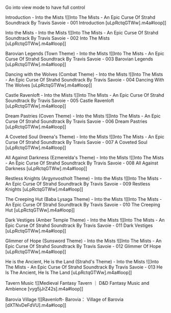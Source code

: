 Go into view mode to have full control

Introduction - Into the Mists
![[Into The Mists - An Epic Curse Of Strahd Soundtrack By Travis Savoie - 001 Introduction [uLpRctqGTWw].m4a#loop]]

Into the Mists - Into the Mists
![[Into The Mists - An Epic Curse Of Strahd Soundtrack By Travis Savoie - 002 Into The Mists [uLpRctqGTWw].m4a#loop]]

Barovian Legends (Town Theme) - Into the Mists
![[Into The Mists - An Epic Curse Of Strahd Soundtrack By Travis Savoie - 003 Barovian Legends [uLpRctqGTWw].m4a#loop]]

Dancing with the Wolves (Combat Theme) - Into the Mists
![[Into The Mists - An Epic Curse Of Strahd Soundtrack By Travis Savoie - 004 Dancing With The Wolves [uLpRctqGTWw].m4a#loop]]

Castle Ravenloft - Into the Mists
![[Into The Mists - An Epic Curse Of Strahd Soundtrack By Travis Savoie - 005 Castle Ravenloft [uLpRctqGTWw].m4a#loop]]

Dream Pastries (Coven Theme) - Into the Mists
![[Into The Mists - An Epic Curse Of Strahd Soundtrack By Travis Savoie - 006 Dream Pastries [uLpRctqGTWw].m4a#loop]]

A Coveted Soul (Ireena's Theme) - Into the Mists
![[Into The Mists - An Epic Curse Of Strahd Soundtrack By Travis Savoie - 007 A Coveted Soul [uLpRctqGTWw].m4a#loop]]

All Against Darkness (Ezmerelda's Theme) - Into the Mists
![[Into The Mists - An Epic Curse Of Strahd Soundtrack By Travis Savoie - 008 All Against Darkness [uLpRctqGTWw].m4a#loop]]

Restless Knights (Argynvostholt Theme) - Into the Mists
![[Into The Mists - An Epic Curse Of Strahd Soundtrack By Travis Savoie - 009 Restless Knights [uLpRctqGTWw].m4a#loop]]

The Creeping Hut (Baba Lysaga Theme) - Into the Mists
![[Into The Mists - An Epic Curse Of Strahd Soundtrack By Travis Savoie - 010 The Creeping Hut [uLpRctqGTWw].m4a#loop]]

Dark Vestiges (Amber Temple Theme) - Into the Mists
![[Into The Mists - An Epic Curse Of Strahd Soundtrack By Travis Savoie - 011 Dark Vestiges [uLpRctqGTWw].m4a#loop]]

Glimmer of Hope (Sunsword Theme) - Into the Mists
![[Into The Mists - An Epic Curse Of Strahd Soundtrack By Travis Savoie - 012 Glimmer Of Hope [uLpRctqGTWw].m4a#loop]]

He is the Ancient, He is the Land (Strahd's Theme) - Into the Mists
![[Into The Mists - An Epic Curse Of Strahd Soundtrack By Travis Savoie - 013 He Is The Ancient, He Is The Land [uLpRctqGTWw].m4a#loop]]

Tavern Music
![[Medieval Fantasy Tavern ｜ D&D Fantasy Music and Ambience [vyg5jJrZ42s].m4a#loop]]

Barovia Village
![[Ravenloft- Barovia： Village of Barovia [dXTNvDeFdVU].m4a#loop]]